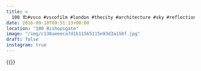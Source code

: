 ```yaml
---
title: >
  100 🏗#vsco #vscofilm #london #thecity #architecture #sky #reflection #glassandsteel
date: 2016-09-10T09:51:13+00:00
location: "100 Bishopsgate"
image: "/img/c138aeeeca7d1b11565115e93d3a158f.jpg"
draft: false
instagram: true
---
```


{{<photo src="/img/c138aeeeca7d1b11565115e93d3a158f.jpg">}}
